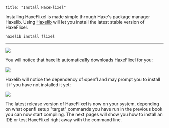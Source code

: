 ```
title: "Install HaxeFlixel"
```

Installing HaxeFlixel is made simple through Haxe's package manager Haxelib. Using [Haxelib](http://haxe.org/doc/haxelib/using_haxelib) will let you install the latest stable version of HaxeFlixel.

```
haxelib install flixel
```

----

![](/images/install-flixel.jpg)

You will notice that haxelib automatically downloads HaxeFlixel for you:

![](/images/flixel-downloading.jpg)

Haxelib will notice the dependency of openfl and may prompt you to install it if you have not installed it yet:

![](/images/flixel-installed.jpg)

The latest release version of HaxeFlixel is now on your system, depending on what openfl setup "target" commands you have run in the previous book you can now start compiling. The next pages will show you how to install an IDE or test HaxeFlixel right away with the command line.